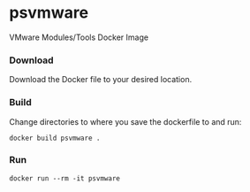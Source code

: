 # psvmware
VMware Modules/Tools Docker Image

### Download
Download the Docker file to your desired location. 

### Build
Change directories to where you save the dockerfile to and run:

`docker build psvmware .`

### Run
`docker run --rm -it psvmware`
